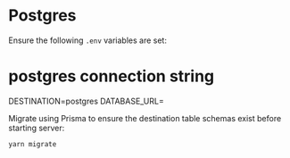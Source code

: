 # Postgres

Ensure the following `.env` variables are set:

# postgres connection string
DESTINATION=postgres
DATABASE_URL=

Migrate using Prisma to ensure the destination table schemas exist before starting server:

`yarn migrate`